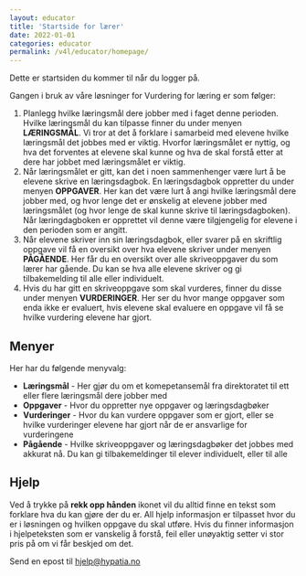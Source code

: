 ```yaml
---
layout: educator
title: 'Startside for lærer'
date: 2022-01-01
categories: educator
permalink: /v4l/educator/homepage/
---
```


Dette er startsiden du kommer til når du logger på.

Gangen i bruk av våre løsninger for Vurdering for læring er som følger:

1. Planlegg hvilke læringsmål dere jobber med i faget denne perioden. Hvilke læringsmål du kan tilpasse finner du under menyen **LÆRINGSMÅL**. Vi tror at det å forklare i samarbeid med elevene hvilke læringsmål det jobbes med er viktig. Hvorfor læringsmålet er nyttig, og hva det forventes at elevene skal kunne og hva de skal forstå etter at dere har jobbet med læringsmålet er viktig.
2. Når læringsmålet er gitt, kan det i noen sammenhenger være lurt å be elevene skrive en læringsdagbok. En læringsdagbok oppretter du under menyen **OPPGAVER**. Her kan det være lurt å angi hvilke læringsmål dere jobber med, og hvor lenge det er ønskelig at elevene jobber med læringsmålet (og hvor lenge de skal kunne skrive til læringsdagboken). Når læringdagboken er opprettet vil denne være tilgjengelig for elevene i den perioden som er angitt.
3. Når elevene skriver inn sin læringsdagbok, eller svarer på en skriftlig oppgave vil få en oversikt over hva elevene skriver under menyen **PÅGÅENDE**. Her får du en oversikt over alle skriveoppgaver du som lærer har gående. Du kan se hva alle elevene skriver og gi tilbakemelding til alle eller individuelt.
4. Hvis du har gitt en skriveoppgave som skal vurderes, finner du disse under menyen **VURDERINGER**. Her ser du hvor mange oppgaver som enda ikke er evaluert, hvis elevene skal evaluere en oppgave vil få se hvilke vurdering elevene har gjort.

## Menyer

Her har du følgende menyvalg:
* **Læringsmål** - Her gjør du om et komepetansemål fra direktoratet til ett eller flere læringsmål dere jobber med
* **Oppgaver** - Hvor du oppretter nye oppgaver og læringsdagbøker
* **Vurderinger** - Hvor du kan vurdere oppgaver som er gjort, eller se hvilke vurderinger elevene har gjort når de er ansvarlige for vurderingene
* **Pågående** - Hvilke skriveoppgaver og læringsdagbøker det jobbes med akkurat nå. Du kan gi tilbakemeldinger til elever individuelt, eller til alle

## Hjelp

Ved å trykke på **rekk opp hånden** ikonet vil du alltid finne en tekst som forklare hva du kan gjøre der du er. All hjelp informasjon er tilpasset hvor du er i løsningen og hvilken oppgave du skal utføre.
Hvis du finner informasjon i hjelpeteksten som er vanskelig å forstå, feil eller unøyaktig setter vi stor pris på om vi får beskjed om det. 

Send en epost til [hjelp@hypatia.no](mailto:hjelp@hypatia.no)

